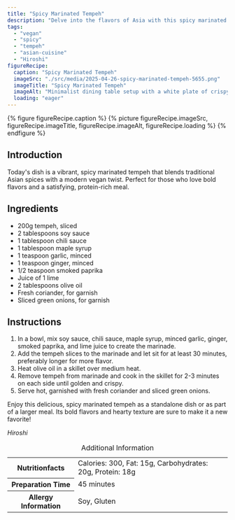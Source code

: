 ```yaml
---
title: "Spicy Marinated Tempeh"
description: "Delve into the flavors of Asia with this spicy marinated tempeh recipe. A perfect blend of heat and heartiness, this dish is sure to become your new favorite!"
tags:
  - "vegan"
  - "spicy"
  - "tempeh"
  - "asian-cuisine"
  - "Hiroshi"
figureRecipe: 
  caption: "Spicy Marinated Tempeh"
  imageSrc: "./src/media/2025-04-26-spicy-marinated-tempeh-5655.png"
  imageTitle: "Spicy Marinated Tempeh"
  imageAlt: "Minimalist dining table setup with a white plate of crispy, golden tempeh, garnished with coriander and green onions, chopsticks, and a small bowl of marinade."
  loading: "eager"
---
```


{% figure figureRecipe.caption %}
{% picture figureRecipe.imageSrc, figureRecipe.imageTitle, figureRecipe.imageAlt, figureRecipe.loading %}
{% endfigure %}

## Introduction

Today's dish is a vibrant, spicy marinated tempeh that blends traditional Asian spices with a modern vegan twist. Perfect for those who love bold flavors and a satisfying, protein-rich meal.

## Ingredients

- 200g tempeh, sliced
- 2 tablespoons soy sauce
- 1 tablespoon chili sauce
- 1 tablespoon maple syrup
- 1 teaspoon garlic, minced
- 1 teaspoon ginger, minced
- 1/2 teaspoon smoked paprika
- Juice of 1 lime
- 2 tablespoons olive oil
- Fresh coriander, for garnish
- Sliced green onions, for garnish

## Instructions

1. In a bowl, mix soy sauce, chili sauce, maple syrup, minced garlic, ginger, smoked paprika, and lime juice to create the marinade.
2. Add the tempeh slices to the marinade and let sit for at least 30 minutes, preferably longer for more flavor.
3. Heat olive oil in a skillet over medium heat.
4. Remove tempeh from marinade and cook in the skillet for 2-3 minutes on each side until golden and crispy.
5. Serve hot, garnished with fresh coriander and sliced green onions.

Enjoy this delicious, spicy marinated tempeh as a standalone dish or as part of a larger meal. Its bold flavors and hearty texture are sure to make it a new favorite!

*Hiroshi*

<table><caption class='sr-only'>Additional Information</caption><tr><th>Nutritionfacts</th><td>Calories: 300, Fat: 15g, Carbohydrates: 20g, Protein: 18g&nbsp;</td></tr><tr><th>Preparation Time</th><td>45 minutes&nbsp;</td></tr><tr><th>Allergy Information</th><td>Soy, Gluten&nbsp;</td></tr></table>

